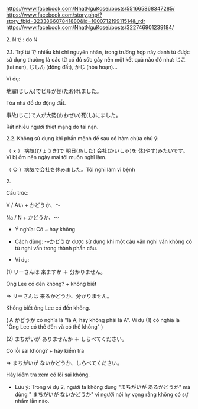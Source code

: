 https://www.facebook.com/NhatNguKosei/posts/551665868347285/
https://www.facebook.com/story.php/?story_fbid=323386607841880&id=100071219911514&_rdr
https://www.facebook.com/NhatNguKosei/posts/322746901239184/


2\. Nで : do N

2.1. Trợ từ で nhiều khi chỉ nguyên nhân, trong trường hợp này danh từ được sử dụng thường là các từ có đủ sức gây nên một kết quả nào đó như: じこ(tai nạn), じしん (động đất), かじ (hỏa hoạn)...

Ví dụ:

地震(じしん)でビルが倒(たお)れました。

Tòa nhà đổ do động đất.

事故(じこ)で人が大勢(おおぜい)死(し)にました。

Rất nhiều người thiệt mạng do tai nạn.

2.2. Không sử dụng khi phần mệnh đề sau có hàm chứa chủ ý:

（ × ） 病気(びょうき)で 明日(あした) 会社(かいしゃ)を 休(やす)みたいです。Vì bị ốm nên ngày mai tôi muốn nghỉ làm.

（ ○ ）病気で会社を休みました。Tôi nghỉ làm vì bệnh


2\.

Cấu trúc:

V / Aい + かどうか、～

Na / N + かどうか、～

- Ý nghĩa: Có ~ hay không

- Cách dùng: ～かどうか được sử dụng khi một câu văn nghi vấn không có từ nghi vấn trong thành phần câu.

- Ví dụ:

(1) リーさんは 来ますか ＋ 分かりません。

Ông Lee có đến không? + không biết

=> リーさんは 来るかどうか、分かりません。

Không biết ông Lee có đến không.

( A かどうか có nghĩa là "là A, hay không phải là A". Ví dụ (1) có nghĩa là "Ông Lee có thể đến và có thể không" )

(2) まちがいが ありませんか ＋ しらべてください。

Có lỗi sai không? + hãy kiểm tra

=> まちがいが ないかどうか、しらべてください。

Hãy kiểm tra xem có lỗi sai không.

* Lưu ý: Trong ví dụ 2, người ta không dùng "まちがいが あるかどうか" mà dùng " まちがいが ないかどうか" vì người nói hy vọng rằng không có sự nhầm lẫn nào.